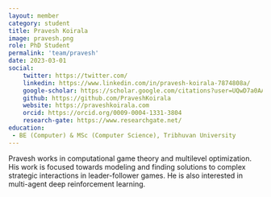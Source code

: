 ```yaml
---
layout: member
category: student
title: Pravesh Koirala
image: pravesh.png
role: PhD Student
permalink: 'team/pravesh'
date: 2023-03-01
social:
    twitter: https://twitter.com/
    linkedin: https://www.linkedin.com/in/pravesh-koirala-7874808a/
    google-scholar: https://scholar.google.com/citations?user=UQwD7a0AAAAJ&hl=en&oi=ao
    github: https://github.com/PraveshKoirala
    website: https://praveshkoirala.com
    orcid: https://orcid.org/0009-0004-1331-3804
    research-gate: https://www.researchgate.net/
education:
 - BE (Computer) & MSc (Computer Science), Tribhuvan University
---
```


Pravesh works in computational game theory and multilevel optimization. His work is focused towards modeling and finding solutions to complex strategic interactions in leader-follower games. He is also interested in multi-agent deep reinforcement learning.